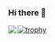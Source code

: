 ### Hi there 👋

[![trophy](https://github-profile-trophy.vercel.app/?username=sa30k)](https://github.com/ryo-ma/github-profile-trophy)
<img align="left" src="https://github-readme-stats.vercel.app/api/top-langs/?username=sa30k&theme=buefy" />
